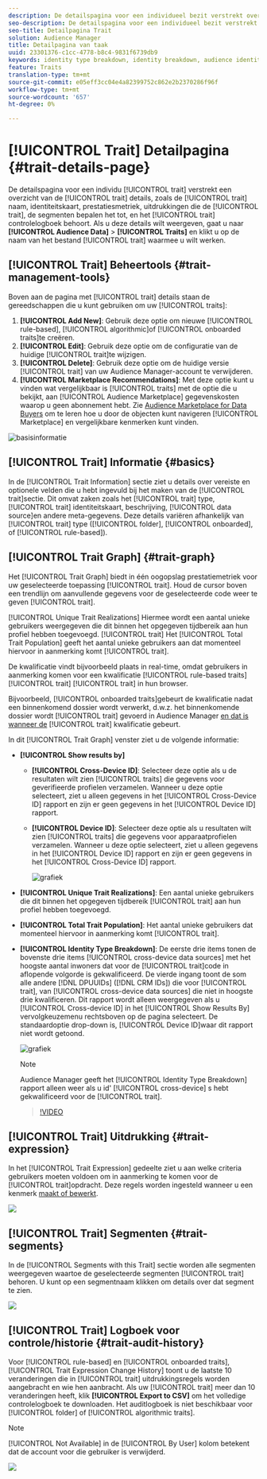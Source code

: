 ```yaml
---
description: De detailspagina voor een individueel bezit verstrekt overzicht van informatie zoals de het handelsnaam, identiteitskaart, prestatiesmetriek, uitdrukkingen die het bezit bepalen, segmenten het tot, en het logboek van de activiteitencontrole behoort. Als u deze details wilt weergeven, gaat u naar Audience Data > Traits en klikt u op de naam van het kenmerk waarmee u wilt werken.
seo-description: De detailspagina voor een individueel bezit verstrekt overzicht van informatie zoals de het handelsnaam, identiteitskaart, prestatiesmetriek, uitdrukkingen die het bezit bepalen, segmenten het tot, en het logboek van de activiteitencontrole behoort. Als u deze details wilt weergeven, gaat u naar Audience Data > Traits en klikt u op de naam van het kenmerk waarmee u wilt werken.
seo-title: Detailpagina Trait
solution: Audience Manager
title: Detailpagina van taak
uuid: 23301376-c1cc-4778-b8c4-9831f6739db9
keywords: identity type breakdown, identity breakdown, audience identity reporting, cross-device, cross-device ID, device ID
feature: Traits
translation-type: tm+mt
source-git-commit: e05eff3cc04e4a82399752c862e2b2370286f96f
workflow-type: tm+mt
source-wordcount: '657'
ht-degree: 0%

---
```



# [!UICONTROL Trait] Detailpagina {#trait-details-page}

De detailspagina voor een individu [!UICONTROL trait] verstrekt een overzicht van de [!UICONTROL trait] details, zoals de [!UICONTROL trait] naam, identiteitskaart, prestatiesmetriek, uitdrukkingen die de [!UICONTROL trait], de segmenten bepalen het tot, en het [!UICONTROL trait] controlelogboek behoort. Als u deze details wilt weergeven, gaat u naar **[!UICONTROL Audience Data]** > **[!UICONTROL Traits]** en klikt u op de naam van het bestand [!UICONTROL trait] waarmee u wilt werken.

## [!UICONTROL Trait] Beheertools {#trait-management-tools}

Boven aan de pagina met [!UICONTROL trait] details staan de gereedschappen die u kunt gebruiken om uw [!UICONTROL traits]:

1. **[!UICONTROL Add New]**: Gebruik deze optie om nieuwe [!UICONTROL rule-based], [!UICONTROL algorithmic]of [!UICONTROL onboarded traits]te creëren.
2. **[!UICONTROL Edit]**: Gebruik deze optie om de configuratie van de huidige [!UICONTROL trait]te wijzigen.
3. **[!UICONTROL Delete]**: Gebruik deze optie om de huidige versie [!UICONTROL trait] van uw Audience Manager-account te verwijderen.
4. **[!UICONTROL Marketplace Recommendations]**: Met deze optie kunt u vinden wat vergelijkbaar is [!UICONTROL traits] met de optie die u bekijkt, aan [!UICONTROL Audience Marketplace] gegevenskosten waarop u geen abonnement hebt. Zie [Audience Marketplace for Data Buyers](../audience-marketplace/marketplace-data-buyers/marketplace-data-buyers.md) om te leren hoe u door de objecten kunt navigeren [!UICONTROL Marketplace] en vergelijkbare kenmerken kunt vinden.

![basisinformatie](assets/basic-trait-information.png)

## [!UICONTROL Trait] Informatie {#basics}

In de [!UICONTROL Trait Information] sectie ziet u details over vereiste en optionele velden die u hebt ingevuld bij het maken van de [!UICONTROL trait]sectie. Dit omvat zaken zoals het [!UICONTROL trait] type, [!UICONTROL trait] identiteitskaart, beschrijving, [!UICONTROL data source]en andere meta-gegevens. Deze details variëren afhankelijk van [!UICONTROL trait] type ([!UICONTROL folder], [!UICONTROL onboarded], of [!UICONTROL rule-based]).

## [!UICONTROL Trait Graph] {#trait-graph}

Het [!UICONTROL Trait Graph] biedt in één oogopslag prestatiemetriek voor uw geselecteerde toepassing [!UICONTROL trait]. Houd de cursor boven een trendlijn om aanvullende gegevens voor de geselecteerde code weer te geven [!UICONTROL trait].

[!UICONTROL Unique Trait Realizations] Hiermee wordt een aantal unieke gebruikers weergegeven die dit binnen het opgegeven tijdbereik aan hun profiel hebben toegevoegd. [!UICONTROL trait] Het [!UICONTROL Total Trait Population] geeft het aantal unieke gebruikers aan dat momenteel hiervoor in aanmerking komt [!UICONTROL trait].

De kwalificatie vindt bijvoorbeeld plaats in real-time, omdat gebruikers in aanmerking komen voor een kwalificatie [!UICONTROL rule-based traits][!UICONTROL trait] [!UICONTROL trait] in hun browser.

Bijvoorbeeld, [!UICONTROL onboarded traits]gebeurt de kwalificatie nadat een binnenkomend dossier wordt verwerkt, d.w.z. het binnenkomende dossier wordt [!UICONTROL trait] gevoerd in Audience Manager [en dat is wanneer de](../../faq/faq-inbound-data-ingestion.md) [!UICONTROL trait] kwalificatie gebeurt.

In dit [!UICONTROL Trait Graph] venster ziet u de volgende informatie:

* **[!UICONTROL Show results by]**
   * **[!UICONTROL Cross-Device ID]**: Selecteer deze optie als u de resultaten wilt zien [!UICONTROL traits] die gegevens voor geverifieerde profielen verzamelen. Wanneer u deze optie selecteert, ziet u alleen gegevens in het [!UICONTROL Cross-Device ID] rapport en zijn er geen gegevens in het [!UICONTROL Device ID] rapport.
   * **[!UICONTROL Device ID]**: Selecteer deze optie als u resultaten wilt zien [!UICONTROL traits] die gegevens voor apparaatprofielen verzamelen. Wanneer u deze optie selecteert, ziet u alleen gegevens in het [!UICONTROL Device ID] rapport en zijn er geen gegevens in het [!UICONTROL Cross-Device ID] rapport.

      ![grafiek](assets/trait-summary.gif)

* **[!UICONTROL Unique Trait Realizations]**: Een aantal unieke gebruikers die dit binnen het opgegeven tijdbereik [!UICONTROL trait] aan hun profiel hebben toegevoegd.
* **[!UICONTROL Total Trait Population]**: Het aantal unieke gebruikers dat momenteel hiervoor in aanmerking komt [!UICONTROL trait].

* **[!UICONTROL Identity Type Breakdown]**: De eerste drie items tonen de bovenste drie items [!UICONTROL cross-device data sources] met het hoogste aantal inwoners dat voor de [!UICONTROL trait]code in aflopende volgorde is gekwalificeerd. De vierde ingang toont de som alle andere [!DNL DPUUIDs] ([!DNL CRM IDs]) die voor [!UICONTROL trait], van [!UICONTROL cross-device data sources] die niet in hoogste drie kwalificeren. Dit rapport wordt alleen weergegeven als u [!UICONTROL Cross-device ID] in het [!UICONTROL Show Results By] vervolgkeuzemenu rechtsboven op de pagina selecteert. De standaardoptie drop-down is, [!UICONTROL Device ID]waar dit rapport niet wordt getoond.

   ![grafiek](assets/trait-identity.png)

   >[!NOTE]
   >
   >Audience Manager geeft het [!UICONTROL Identity Type Breakdown] rapport alleen weer als u id&#39; [!UICONTROL cross-device] s hebt gekwalificeerd voor de [!UICONTROL trait].

   >[!VIDEO](https://video.tv.adobe.com/v/27977/)

## [!UICONTROL Trait] Uitdrukking {#trait-expression}

In het [!UICONTROL Trait Expression] gedeelte ziet u aan welke criteria gebruikers moeten voldoen om in aanmerking te komen voor de [!UICONTROL trait]opdracht. Deze regels worden ingesteld wanneer u een kenmerk [maakt of bewerkt](../../features/traits/about-trait-builder.md).

![](assets/traitExpression.png)

## [!UICONTROL Trait] Segmenten {#trait-segments}

In de [!UICONTROL Segments with this Trait] sectie worden alle segmenten weergegeven waartoe de geselecteerde segmenten [!UICONTROL trait] behoren. U kunt op een segmentnaam klikken om details over dat segment te zien.

![](assets/traitSegments.png)

## [!UICONTROL Trait] Logboek voor controle/historie {#trait-audit-history}

Voor [!UICONTROL rule-based] en [!UICONTROL onboarded traits], [!UICONTROL Trait Expression Change History] toont u de laatste 10 veranderingen die in [!UICONTROL trait] uitdrukkingsregels worden aangebracht en wie hen aanbracht. Als uw [!UICONTROL trait] meer dan 10 veranderingen heeft, klik **[!UICONTROL Export to CSV]** om het volledige controlelogboek te downloaden. Het auditlogboek is niet beschikbaar voor [!UICONTROL folder] of [!UICONTROL algorithmic traits].

>[!NOTE]
>
>[!UICONTROL Not Available] in de [!UICONTROL By User] kolom betekent dat de account voor die gebruiker is verwijderd.

![](assets/traitHistory.png)